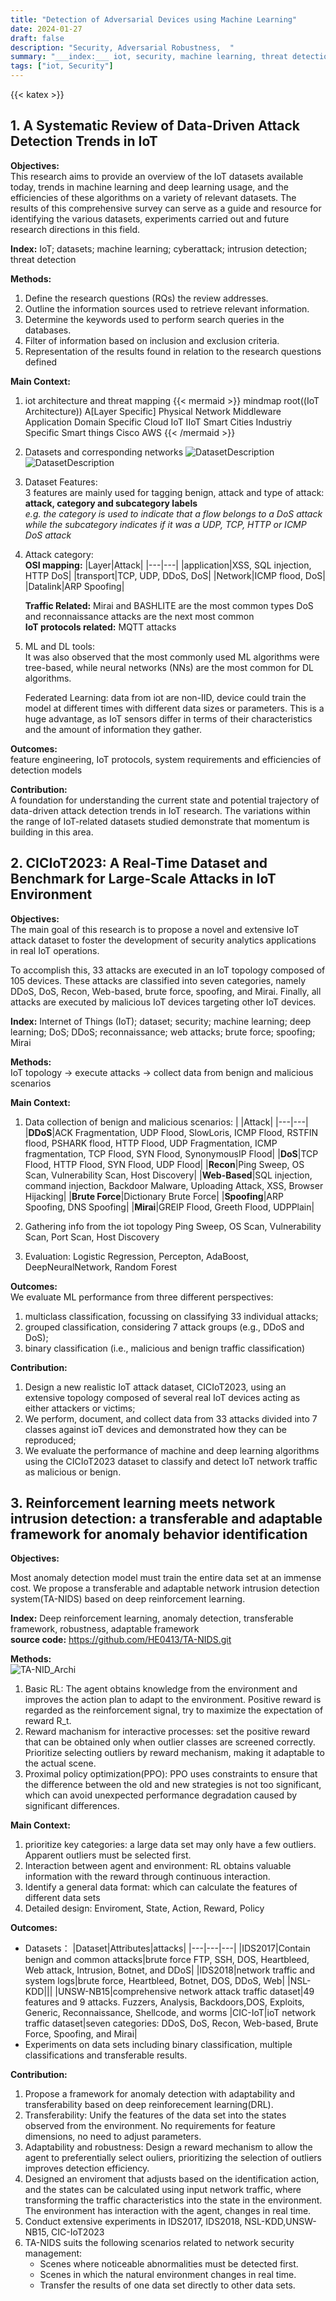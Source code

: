 ```yaml
---
title: "Detection of Adversarial Devices using Machine Learning"
date: 2024-01-27
draft: false
description: "Security, Adversarial Robustness,  "
summary: "___index:___ iot, security, machine learning, threat detection "
tags: ["iot, Security"]
---
```

{{< katex >}}

## 1. A Systematic Review of Data-Driven Attack Detection Trends in IoT
**Objectives:**  
 This research aims to provide an overview of the IoT datasets available today, trends in machine learning and deep learning usage, and the efficiencies of these algorithms on a variety of relevant datasets. The results of this comprehensive survey can serve as a guide and resource for identifying the various datasets, experiments carried out and future research directions in this field.

__Index:__  IoT; datasets; machine learning; cyberattack; intrusion detection; threat detection

**Methods:**     
1. Define the research questions (RQs) the review addresses.
2. Outline the information sources used to retrieve relevant information.
3. Determine the keywords used to perform search queries in the databases.
4. Filter of information based on inclusion and exclusion criteria.
5. Representation of the results found in relation to the research questions defined

**Main Context:**
1. iot architecture and threat mapping
{{< mermaid >}}
mindmap
  root((IoT Architecture))
    A[Layer Specific]
        Physical
        Network
        Middleware
        Application
    Domain Specific
      Cloud IoT
      IIoT
      Smart Cities
    Industriy Specific
        Smart things
        Cisco
        AWS
{{< /mermaid >}}

2. Datasets and corresponding networks
![DatasetDescription](dataset1.png)
![DatasetDescription](dataset2.png)

3. Dataset Features:  
3 features are mainly used for tagging benign, attack and type of attack: __attack, category and subcategory labels__  
_e.g. the category is used to indicate that a flow belongs to a DoS attack while the subcategory indicates if it was a UDP, TCP, HTTP or ICMP DoS attack_

4. Attack category:  
    **OSI mapping:**
    |Layer|Attack|
    |---|---|
    |application|XSS, SQL injection, HTTP DoS|
    |transport|TCP, UDP, DDoS, DoS|
    |Network|ICMP flood, DoS|
    |Datalink|ARP Spoofing|

    **Traffic Related:**
        Mirai and BASHLITE are the most common types
        DoS and reconnaissance attacks are the next most common  
    **IoT protocols related:** MQTT attacks

5. ML and DL tools:   
    It was also observed that the most commonly used ML algorithms were tree-based, while neural networks (NNs) are the most common for DL algorithms.  
      
    Federated Learning: data from iot are non-IID, device could train the model at different times with different data sizes or parameters. This is a huge advantage, as IoT sensors differ in terms of their characteristics and the amount of information they gather.  



**Outcomes:**   
feature engineering, IoT protocols, system requirements and efficiencies of detection models   

**Contribution:**  
A foundation for understanding the current state and potential trajectory of data-driven attack detection trends in IoT research. The variations within the range of IoT-related datasets studied demonstrate that momentum is building in this area.



## 2. CICIoT2023: A Real-Time Dataset and Benchmark for Large-Scale Attacks in IoT Environment
**Objectives:**  
The main goal of this research is to propose a novel and extensive IoT attack dataset to foster the development of security analytics applications in real IoT operations. 

To accomplish this, 33 attacks are executed in an IoT topology composed of 105 devices. These attacks are classified into
seven categories, namely DDoS, DoS, Recon, Web-based, brute force, spoofing, and Mirai. Finally, all attacks are executed by malicious IoT devices targeting other IoT devices.  

__Index:__  Internet of Things (IoT); dataset; security; machine learning; deep learning; DoS; DDoS; reconnaissance; web attacks; brute force; spoofing; Mirai

**Methods:**   
IoT topology -> execute attacks -> collect data from benign and malicious scenarios

**Main Context:**
1. Data collection of benign and malicious scenarios:
| |Attack|
|---|---|
|__DDoS__|ACK Fragmentation, UDP Flood, SlowLoris, ICMP Flood, RSTFIN flood, PSHARK flood, HTTP Flood, UDP Fragmentation, ICMP fragmentation, TCP Flood, SYN Flood, SynonymousIP Flood|
|__DoS__|TCP Flood, HTTP Flood, SYN Flood, UDP Flood|
|__Recon__|Ping Sweep, OS Scan, Vulnerability Scan, Host Discovery|
|__Web-Based__|SQL injection, command injection, Backdoor Malware, Uploading Attack, XSS, Browser Hijacking|
|__Brute Force__|Dictionary Brute Force|
|__Spoofing__|ARP Spoofing, DNS Spoofing|
|__Mirai__|GREIP Flood, Greeth Flood, UDPPlain|

2. Gathering info from the iot topology
Ping Sweep, OS Scan, Vulnerability Scan, Port Scan, Host Discovery

3. Evaluation: Logistic Regression, Percepton, AdaBoost, DeepNeuralNetwork, Random Forest

**Outcomes:**   
We evaluate ML performance from three different perspectives:   
1. multiclass classification, focussing on classifying 33 individual attacks;   
2. grouped classification, considering 7 attack groups (e.g., DDoS and DoS);   
3. binary classification (i.e., malicious and benign traffic classification)  


**Contribution:**   
1. Design a new realistic IoT attack dataset, CICIoT2023, using an extensive topology composed of several real IoT devices acting as either attackers or victims;
2. We perform, document, and collect data from 33 attacks divided into 7 classes against ioT devices and demonstrated how they can be reproduced;
3. We evaluate the performance of machine and deep learning algorithms using the CICIoT2023 dataset to classify and detect IoT network traffic as malicious or benign.

## 3. Reinforcement learning meets network intrusion detection: a transferable and adaptable framework for anomaly behavior identification
**Objectives:**

Most anomaly detection model must train the entire data set at an immense cost. We propose a transferable and adaptable network intrusion detection system(TA-NIDS) based on deep reinforcement learning.

__Index:__ Deep reinforcement learning, anomaly detection, transferable framework, robustness, adaptable framework   
__source code:__ https://github.com/HE0413/TA-NIDS.git

**Methods:**   
![TA-NID_Archi](TA-NID%20overviews.png)
1. Basic RL: The agent obtains knowledge from the environment and improves the action plan to adapt to the environment. Positive reward is regarded as the reinforcement signal, try to maximize the expectation of reward R_t. 
2. Reward machanism for interactive processes: set the positive reward that can be obtained only when outlier classes are screened correctly. Prioritize selecting outliers by reward mechanism, making it adaptable to the actual scene.
3. Proximal policy optimization(PPO): PPO uses constraints to ensure that the difference between the old and new strategies is not too significant, which can avoid unexpected performance degradation caused by significant differences.

**Main Context:**
1. prioritize key categories: a large data set may only have a few outliers. Apparent outliers must be selected first.
2. Interaction between agent and environment: RL obtains valuable information with the reward through continuous interaction.
3. Identify a general data format: which can calculate the features of different data sets
4. Detailed design: Enviroment, State, Action, Reward, Policy

**Outcomes:**
- Datasets：
|Dataset|Attributes|attacks|
|---|---|---|
|IDS2017|Contain benign and common attacks|brute force FTP, SSH, DOS, Heartbleed, Web attack, Intrusion, Botnet, and DDoS|
|IDS2018|network traffic and system logs|brute force, Heartbleed, Botnet, DOS, DDoS, Web|
|NSL-KDD|||
|UNSW-NB15|comprehensive network attack traffic dataset|49 features and 9 attacks. Fuzzers, Analysis, Backdoors,DOS, Exploits, Generic, Reconnaissance, Shellcode, and worms
|CIC-IoT|ioT network traffic dataset|seven categories: DDoS, DoS, Recon, Web-based, Brute Force, Spoofing, and Mirai|
- Experiments on data sets including binary classification, multiple classifications and transferable results.

**Contribution:**
1. Propose a framework for anomaly detection with adaptability and transferability based on deep reinforecement learning(DRL).
2. Transferability: Unify the features of the data set into the states observed from the environment. No requirements for feature dimensions, no need to adjust parameters.
3. Adaptability and robustness: Design a reward mechanism to allow the agent to preferentially select ouliers, prioritizing the selection of outliers improves detection efficiency. 
4. Designed an enviroment that adjusts based on the identification action, and the states can be calculated using input network traffic, where transforming the traffic characteristics into the state in the environment. The environment has interaction with the agent, changes in real time.
5. Conduct extensive experiments in IDS2017, IDS2018, NSL-KDD,UNSW-NB15, CIC-IoT2023
6. TA-NIDS suits the following scenarios related to network security management: 
    - Scenes where noticeable abnormalities must be detected first. 
    - Scenes in which the natural environment changes in real time. 
    - Transfer the results of one data set directly to other data sets.
